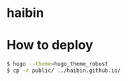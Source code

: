 # haibin

# How to deploy
```bash
$ hugo --theme=hugo_theme_robust
$ cp -r public/ ../haibin.github.io/
```
